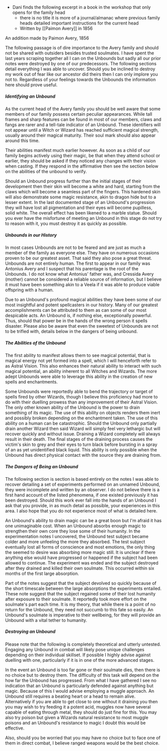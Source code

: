 
- Dani finds the following excerpt in a book in the workshop that only opens for the family head 
	- there is no title it is more of a journal/almanac where previous family heads detailed important instructions for the current head
	- Written by [[Paimon Avery]] in 1856


An addition made by Paimon Avery, 1856

The following passage is of dire importance to the Avery family and should not be shared with outsiders besides trusted soulmates. I have spent the last years scraping together all I can on the Unbounds but sadly all our prior notes were destroyed by one of our predecessors. The following sections detail everything I was able to uncover. Should you be inclined to destroy my work out of fear like our ancestor did theirs then I can only implore you not to. Regardless of your feelings towards the Unbounds the information here should prove useful.

##### Identifying an Unbound

As the current head of the Avery family you should be well aware that some members of our family possess certain peculiar appearances. While tall frames and sharp features can be found in most of our members, claws and fangs are rarer and a tell-tale indicator of an Unbound. These identifiers will not appear until a Witch or Wizard has reached sufficient magical strength, usually around their magical maturity. Their soul mark should also appear around this time.

Their abilities manifest much earlier however. As soon as a child of our family begins actively using their magic, be that when they attend school or earlier, they should be asked if they noticed any changes with their vision when casting. If they respond in the affirmative then see the section below on the abilities of the unbound to verify.

Should an Unbound progress further than the initial stages of their development then their skin will become a white and hard, starting from the claws which will become a seamless part of the fingers. This hardened skin will also demonstrate some magic resistance, akin to dragon hide but to a lesser extent. In the last documented stage of an Unbound's progression they will have lost all pigmentation and their eyes will become pupilless, solid white. The overall effect has been likened to a marble statue. Should you ever have the misfortune of meeting an Unbound in this stage do not try to reason with it, you must destroy it as quickly as possible.
##### Unbounds in our History

In most cases Unbounds are not to be feared and are just as much a member of the family as everyone else. They have on numerous occasions proven to be our greatest asset. That said they also pose a great threat. Unbounds are not entirely human. The first to appear in our family was Antonius Avery and I suspect that his parentage is the root of the Unbounds. I do not know what Antonius' father was, and Cressida Avery (mother) cannot be considered a reliable source of information, but I believe it must have been something akin to a Veela if it was able to produce viable offspring with a human.

Due to an Unbound's profound magical abilities they have been some of our most insightful and potent spellcasters in our history. Many of our greatest accomplishments can be attributed to them as can some of our most despicable acts. An Unbound is, if nothing else, exceptionally powerful. Thus, should that power be in the hands of the wrong person it spells disaster. Please also be aware that even the sweetest of Unbounds are not to be trifled with, details below in the dangers of being unbound.

##### The Abilities of the Unbound

The first ability to manifest allows them to see magical potential, that is magical energy not yet formed into a spell, which I will henceforth refer to as Astral Vision. This also enhances their natural ability to interact with such magical potential, an ability inherent to all Witches and Wizards. The more adept Unbounds were able to leverage this ability in the creation of new spells and enchantments. 

Some Unbounds were reportedly able to bend the trajectory or target of spells fired by other Wizards, though I believe this proficiency had more to do with their duelling prowess than any improvement of their Astral Vision. The only other known ability of the Unbound is the power to drain something of its magic. The use of this ability on objects renders them inert and possibly broken depending on the enchantment taken. The use of this ability on a human can be catastrophic. Should the Unbound only partially drain another Wizard then said Wizard will simply feel very lethargic but will recover quickly and without issue. Draining a Wizard completely will always result in their death. The final stages of the draining process causes the victim's skin to  grey and their eyes to turn black before bursting in a spray of an as yet unidentified black liquid. This ability is only possible when the Unbound has direct physical contact with the source they are draining from.
##### The Dangers of Being an Unbound

The following section is section is based entirely on the notes I was able to recover detailing a set of experiments performed on an unnamed Unbound, they were incomplete and written by an observer. I do not believe there is a first hand account of the listed phenomena, if one existed previously it has been destroyed. Should this work ever fall into the hands of an Unbound I ask that you provide, in as much detail as possible, your experiences in this area. I also hope that you do not experience most of what is detailed here.

An Unbound's ability to drain magic can be a great boon but I'm afraid it has one unimaginable cost. When an Unbound absorbs enough magic to strengthen their own core they lose some of their humanity. In the experimentation notes I uncovered, the Unbound test subject became colder and more unfeeling the more they absorbed. The test subject eventually lost all forms of conscience and most emotions, the only thing the seemed to desire was absorbing more magic still. It is unclear if there anything else would have progressed or happened if the subject had been allowed to continue. The experiment was ended and the subject destroyed after they drained and killed their own soulmate. This occurred within six months of the first large absorption.

Part of the notes suggest that the subject devolved so quickly because of the short timescale between the large absorptions the experiments entailed. These note suggest that the subject regained some of their lost humanity after exposure to their soulmate. It reportedly took more effort on the soulmate's part each time. It is my theory, that while there is a point of no return for the Unbound, they need not succumb to this fate so easily. An Unbound's soulmate is imperative to their wellbeing, for they will provide an Unbound with a vital tether to humanity.
##### Destroying an Unbound

Please note that the following is completely theoretical and utterly untested. Engaging any Unbound in combat will likely pose unique challenges depending on their individual skillset. If possible I highly advise against duelling with one, particularly if it is in one of the more advanced stages.

In the event an Unbound is too far gone or their soulmate dies, then there is no choice but to destroy them. The difficulty of this task will depend on the how far the Unbound has progressed. From what I have gathered I see no indication that an Unbound is particularly defended against anything but magic. Because of this I would advise employing a muggle approach. An Unbound still requires a beating heart or a head to remain alive. Alternatively if you are able to get close to one without it draining you then you may wish to try feeding it a potent acid, muggles now have several capable of eating through metal, they should do just fine for this. You may also try poison but given a Wizards natural resistance to most muggle poisons and an Unbound's resistance to magic I doubt this would be effective.

Also, should you be worried that you may have no choice but to face one of them in direct combat, I believe ranged weapons would be the best choice.